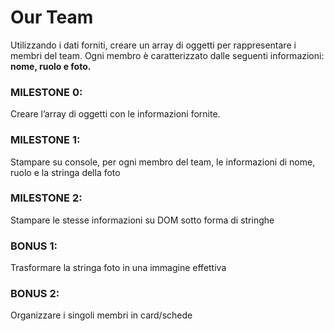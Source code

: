 # Our Team
Utilizzando i dati forniti, creare un array di oggetti per rappresentare i membri del team.
Ogni membro è caratterizzato dalle seguenti informazioni: **nome, ruolo e foto.**
### **MILESTONE 0:**
Creare l’array di oggetti con le informazioni fornite.
### **MILESTONE 1:**
Stampare su console, per ogni membro del team, le informazioni di nome, ruolo e la stringa della foto
### **MILESTONE 2:**
Stampare le stesse informazioni su DOM sotto forma di stringhe
### **BONUS 1:**
Trasformare la stringa foto in una immagine effettiva
### **BONUS 2:**
Organizzare i singoli membri in card/schede